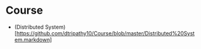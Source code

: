 Course
======

+ (Distributed System)[https://github.com/dtripathy10/Course/blob/master/Distributed%20System.markdown]
